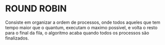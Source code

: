 # ROUND ROBIN

Consiste em organizar a ordem de processos, onde todos aqueles que tem tempo maior que o quantum, executam o maximo possivel, e volta o resto para o final da fila, o algoritmo acaba quando todos os processos são finalizados.